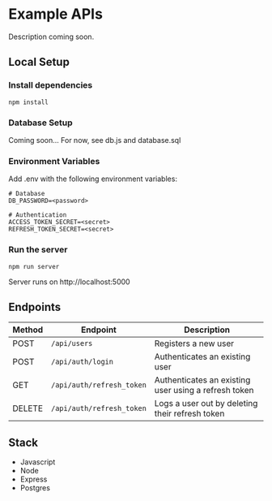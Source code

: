 # Example APIs
Description coming soon.

## Local Setup
 ### Install dependencies
 ```npm install```

### Database Setup
Coming soon... 
For now, see db.js and database.sql

### Environment Variables
Add .env with the following environment variables:
```
# Database
DB_PASSWORD=<password>

# Authentication
ACCESS_TOKEN_SECRET=<secret>
REFRESH_TOKEN_SECRET=<secret>
```

### Run the server
```npm run server```

Server runs on http://localhost:5000

## Endpoints
| Method | Endpoint  | Description |
| ------------- | ------------- |-------------|
| POST | `/api/users`      | Registers a new user     |
| POST | `/api/auth/login`      | Authenticates an existing user    |
| GET | `/api/auth/refresh_token`      | Authenticates an existing user using a refresh token    |
| DELETE | `/api/auth/refresh_token`      | Logs a user out by deleting their refresh token    |


## Stack
- Javascript
- Node
- Express
- Postgres